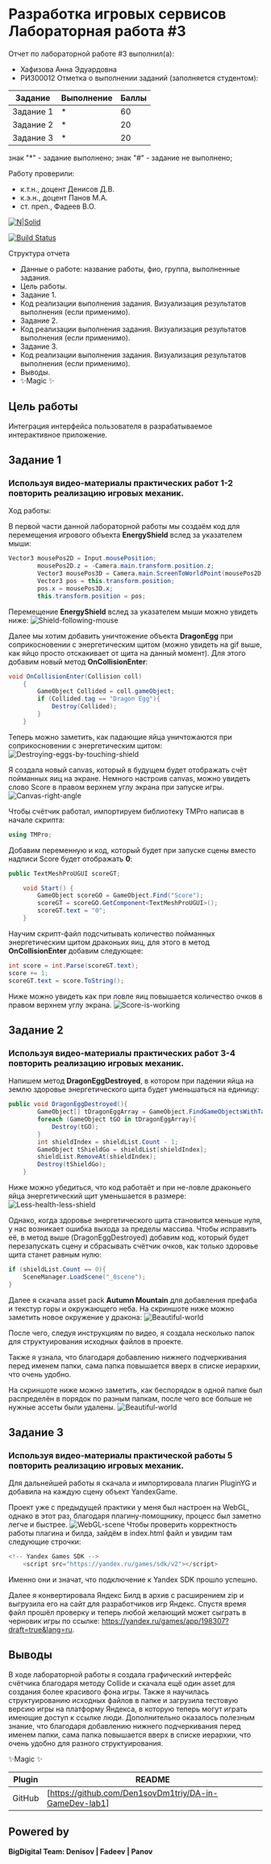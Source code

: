 # Разработка игровых сервисов Лабораторная работа #3
Отчет по лабораторной работе #3 выполнил(а):
- Хафизова Анна Эдуардовна
- РИ300012
Отметка о выполнении заданий (заполняется студентом):

| Задание | Выполнение | Баллы |
| ------ | ------ | ------ |
| Задание 1 | * | 60 |
| Задание 2 | * | 20 |
| Задание 3 | * | 20 |

знак "*" - задание выполнено; знак "#" - задание не выполнено;

Работу проверили:
- к.т.н., доцент Денисов Д.В.
- к.э.н., доцент Панов М.А.
- ст. преп., Фадеев В.О.

[![N|Solid](https://cldup.com/dTxpPi9lDf.thumb.png)](https://nodesource.com/products/nsolid)

[![Build Status](https://travis-ci.org/joemccann/dillinger.svg?branch=master)](https://travis-ci.org/joemccann/dillinger)

Структура отчета

- Данные о работе: название работы, фио, группа, выполненные задания.
- Цель работы.
- Задание 1.
- Код реализации выполнения задания. Визуализация результатов выполнения (если применимо).
- Задание 2.
- Код реализации выполнения задания. Визуализация результатов выполнения (если применимо).
- Задание 3.
- Код реализации выполнения задания. Визуализация результатов выполнения (если применимо).
- Выводы.
- ✨Magic ✨

## Цель работы
Интеграция интерфейса пользователя в разрабатываемое интерактивное приложение.


## Задание 1
### Используя видео-материалы практических работ 1-2 повторить реализацию игровых механик.

Ход работы:

В первой части данной лабораторной работы мы создаём код для перемещения игрового объекта **EnergyShield** вслед за указателем мыши:
```c#
Vector3 mousePos2D = Input.mousePosition;
        mousePos2D.z = -Camera.main.transform.position.z;
        Vector3 mousePos3D = Camera.main.ScreenToWorldPoint(mousePos2D);
        Vector3 pos = this.transform.position;
        pos.x = mousePos3D.x;
        this.transform.position = pos;
```
Перемещение **EnergyShield** вслед за указателем мыши можно увидеть ниже:
![Shield-following-mouse](screenshots/gif1.gif)

Далее мы хотим добавить уничтожение объекта **DragonEgg** при соприкосновении с энергетическим щитом (можно увидеть на gif выше, как яйцо просто отскакивает от щита на данный момент). Для этого добавим новый метод **OnCollisionEnter**:
```c#
void OnCollisionEnter(Collision coll)
    {
        GameObject Collided = coll.gameObject;
        if (Collided.tag == "Dragon Egg"){
            Destroy(Collided);
        }
    }
```
Теперь можно заметить, как падающие яйца уничтожаются при соприкосновении с энергетическим щитом:
![Destroying-eggs-by-touching-shield](screenshots/gif2.gif)

Я создала новый canvas, который в будущем будет отображать счёт пойманных яиц на экране. Немного настроив canvas, можно увидеть слово Score в правом верхнем углу экрана при запуске игры.
![Canvas-right-angle](screenshots/image1.png)

Чтобы счётчик работал, импортируем библиотеку TMPro написав в начале скрипта:
```c#
using TMPro;
```
Добавим переменную и код, который будет при запуске сцены вместо надписи Score будет отображать **0**:

```c#
public TextMeshProUGUI scoreGT;

    void Start() {
        GameObject scoreGO = GameObject.Find("Score");
        scoreGT = scoreGO.GetComponent<TextMeshProUGUI>();
        scoreGT.text = "0";
    }
```
Научим скрипт-файл подсчитывать количество пойманных энергетическим щитом драконьих яиц, для этого в метод **OnCollisionEnter** добавим следующее:
```c#
int score = int.Parse(scoreGT.text);
score += 1;
scoreGT.text = score.ToString();
```
Ниже можно увидеть как при ловле яиц повышается количество очков в правом верхнем углу экрана.
![Score-is-working](screenshots/gif3.gif)





## Задание 2
### Используя видео-материалы практических работ 3-4 повторить реализацию игровых механик.
Напишем метод **DragonEggDestroyed**, в котором при падении яйца на землю здоровье энергетического щита будет уменьшаться на единицу:
```c#
public void DragonEggDestroyed(){
        GameObject[] tDragonEggArray = GameObject.FindGameObjectsWithTag("Dragon Egg");
        foreach (GameObject tGO in tDragonEggArray){
            Destroy(tGO);
        }
        int shieldIndex = shieldList.Count - 1;
        GameObject tShieldGo = shieldList[shieldIndex];
        shieldList.RemoveAt(shieldIndex);
        Destroy(tShieldGo);
    }
```
Ниже можно убедиться, что код работаёт и при не-ловле драконьего яйца энергетический щит уменьшается в размере:
![Less-health-less-shield](screenshots/gif4.gif)

Однако, когда здоровье энергетического щита становится меньше нуля, у нас возникает ошибка выхода за пределы массива. Чтобы исправить её, в метод выше (DragonEggDestroyed) добавим код, который будет перезапускать сцену и сбрасывать счётчик очков, как только здоровье щита станет равным нулю:

```c#
if (shieldList.Count == 0){
    SceneManager.LoadScene("_0scene");
}
```

Далее я скачала asset pack **Autumn Mountain** для добавления префаба и текстур горы и окружающего неба. На скриншоте ниже можно заметить новое окружение у дракона:
![Beautiful-world](screenshots/image2.png)

После чего, следуя инструкциям по видео, я создала несколько папок для структуирования исходных файлов в проекте. 

Также я узнала, что благодаря добавлению нижнего подчеркивания перед именем папки, сама папка повышается вверх в списке иерархии, что очень удобно.

На скриншоте ниже можно заметить, как беспорядок в одной папке был распределён в порядок по разным папкам, после чего все больше не нужные ассеты были удалены.
![Beautiful-world](screenshots/image3.png)


## Задание 3
### 	Используя видео-материалы практической работы 5 повторить реализацию игровых механик.
Для дальнейшей работы я скачала и импортировала плагин PluginYG и добавила на каждую сцену объект YandexGame.

Проект уже с предыдущей практики у меня был настроен на WebGL, однако в этот раз, благодаря плагину-помощнику, процесс был заметно легче и быстрее.
![WebGL-scene](screenshots/image4.png)
Чтобы проверить корректность работы плагина и билда, зайдём в index.html файл и увидим там следующие строчки:
```c#
<!-- Yandex Games SDK -->
    <script src="https://yandex.ru/games/sdk/v2"></script>
```
Именно они и значат, что подключение к Yandex SDK прошло успешно.

Далее я конвертировала Яндекс Билд в архив с расширением zip и выгрузила его на сайт для разработчиков игр Яндекс. Спустя время файл прошёл проверку и теперь любой желающий может сыграть в черновик игры по ссылке: https://yandex.ru/games/app/198307?draft=true&lang=ru.
## Выводы

В ходе лабораторной работы я создала графический интерфейс счётчика благодаря методу Collide и скачала ещё один asset для создания более красивого фона игры. Также я научилась структуированию исходных файлов в папке и загрузила тестовую версию игры на платформу Яндекса, в которую теперь могут играть имеющие доступ к ссылке люди. Дополнительно оказалось полезным знание, что благодаря добавлению нижнего подчеркивания перед именем папки, сама папка повышается вверх в списке иерархии, что очень удобно для разного структуирования.

✨Magic ✨

| Plugin | README |
| ------ | ------ |
| GitHub | [https://github.com/Den1sovDm1triy/DA-in-GameDev-lab1] |



## Powered by

**BigDigital Team: Denisov | Fadeev | Panov**
